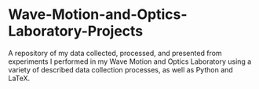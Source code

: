 # Wave-Motion-and-Optics-Laboratory-Projects
A repository of my data collected, processed, and presented from experiments I performed in my Wave Motion and Optics Laboratory using a variety of described data collection processes, as well as Python and LaTeX.
